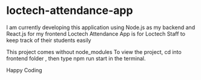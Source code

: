 # loctech-attendance-app
 I am currently developing this application using Node.js as my backend and React.js for my frontend
 Loctech Attendance App is for Loctech Staff to keep track of their students easily
 
 This project comes without node_modules
 To view the project, cd into frontend folder , then type npm run start in the terminal.
 
 Happy Coding
